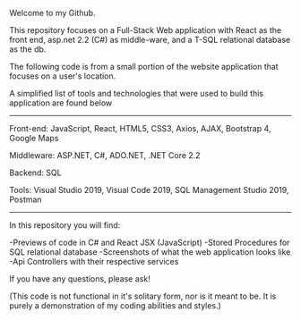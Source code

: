 Welcome to my Github.

This repository focuses on a Full-Stack Web application with React as the front end, asp.net 2.2 (C#) as middle-ware, and a T-SQL relational database as the db.

The following code is from a small portion of the website application that focuses on a user's location.

A simplified list of tools and technologies that were used to build this application are found below

***********************************************

Front-end: JavaScript, React, HTML5, CSS3, Axios, AJAX, Bootstrap 4, Google Maps

Middleware: ASP.NET, C#, ADO.NET, .NET Core 2.2

Backend: SQL

Tools: Visual Studio 2019, Visual Code 2019, SQL Management Studio 2019, Postman

***********************************************
In this repository you will find:

-Previews of code in C# and React JSX (JavaScript)
-Stored Procedures for SQL relational database
-Screenshots of what the web application looks like
-Api Controllers with their respective services


If you have any questions, please ask!

(This code is not functional in it's solitary form, nor is it meant to be. It is purely a demonstration of my coding abilities and styles.)
